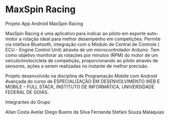 # MaxSpin Racing

Projeto App Android MaxSpin Racing

MaxSpin Racing é uma aplicativo para indicar ao piloto em esporte auto-motor a rotação ideal para melhor desempenho em competições. Permite via inteface Bluetooth, integração com o Módulo de Central de Controle ( ECU - Engine Control Unit) através de um microcontrolador Arduino. Tem como objetivo monitorar as rotações por minutos (RPM) do motor de um veículo/motocicleta de competição,  proporcionando ao piloto através de sensores, ações a serem realizadas no instante de melhor precisão. 

Projeto desenvolvido na disciplina de Programação Mobile com Android Avançada do curso de ESPECIALIZAÇÃO EM DESENVOLVIMENTO WEB E MOBILE – FULL STACK, INSTITUTO DE INFORMÁTICA, UNIVERSIDADE FEDERAL DE GOIÁS.


Integrantes do Grupo

Allan Costa Avelar
Diego Bueno da Silva
Fernanda Stefani Souza Malaquias
